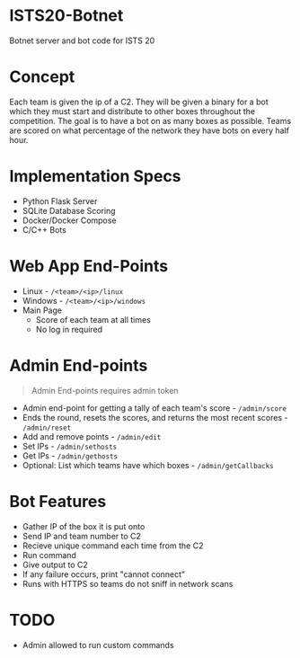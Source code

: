 # ISTS20-Botnet
Botnet server and bot code for ISTS 20

# Concept
Each team is given the ip of a C2. They will be given a binary for a bot which they must start and distribute to other boxes throughout the competition. The goal is to have a bot on as many boxes as possible. Teams are scored on what percentage of the network they have bots on every half hour. 

# Implementation Specs
+ Python Flask Server
+ SQLite Database Scoring 
+ Docker/Docker Compose
+ C/C++ Bots

# Web App End-Points
+ Linux - `/<team>/<ip>/linux`
+ Windows - `/<team>/<ip>/windows`
+ Main Page 
  + Score of each team at all times
  + No log in required 
 
# Admin End-points 
> Admin End-points requires admin token 
+ Admin end-point for getting a tally of each team's score - `/admin/score`
+ Ends the round, resets the scores, and returns the most recent scores - `/admin/reset`
+ Add and remove points - `/admin/edit`
+ Set IPs - `/admin/sethosts`
+ Get IPs - `/admin/gethosts`
+ Optional: List which teams have which boxes - `/admin/getCallbacks`

# Bot Features
+ Gather IP of the box it is put onto 
+ Send IP and team number to C2
+ Recieve unique command each time from the C2
+ Run command
+ Give output to C2
+ If any failure occurs, print "cannot connect" 
+ Runs with HTTPS so teams do not sniff in network scans  



# TODO
- Admin allowed to run custom commands
